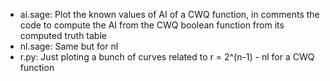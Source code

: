 - ai.sage: Plot the known values of AI of a CWQ function, in comments the code to compute the AI from the CWQ boolean function from its computed truth table
- nl.sage: Same but for nl
- r.py: Just ploting a bunch of curves related to r = 2^(n-1) - nl for a CWQ function
